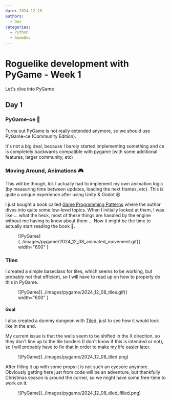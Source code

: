 ```yaml
---
date: 2024-12-15
authors:
  - Dev
categories:
  - Python
  - GameDev
---
```


# Roguelike development with PyGame - Week 1

Let's dive into PyGame

<!-- more -->

## Day 1

### PyGame-ce :crown:

Turns out PyGame is not really extended anymore, so we should use PyGame-ce (Community Edition). 

It's not a big deal, because I barely started implementing something and ce is completely backwards compatible with pygame (with some additional features, larger community, etc)

### Moving Around, Animations :video_game:

This will be though, lol. I actually had to implement my own animation logic (by measuring time between updates, loading the next frames, etc). This is quite a unique experience after using Unity & Godot :laughing:

I just bought a book called [Game Programming Patterns](https://gameprogrammingpatterns.com/) where the author dives into quite some low-level topics. When I initially looked at them, I was like ... what the heck, most of these things are handled by the engine without me having to know about them ... Now it might be the time to actually start reading the book :book:.

<figure markdown="span">
    ![PyGame](../images/pygame/2024_12_08_animated_movement.gif){ width="600" }
</figure>

### Tiles

I created a simple baseclass for tiles, which seems to be working, but probably not that efficient, so I will have to read up on how to properly do this in PyGame.

<figure markdown="span">
    ![PyGame](../images/pygame/2024_12_08_tiles.gif){ width="600" }
</figure>

#### Goal   

I also created a dummy dungeon with [Tiled](https://www.mapeditor.org/), just to see how it would look like in the end.

My current issue is that the walls seem to be shifted in the X direction, so they don't line up to the tile borders (I don't know if this is intended or not), so I will probably have to fix that in order to make my life easier later.

<figure markdown="span">
    ![PyGame](../images/pygame/2024_12_08_tiled.png)
</figure>

After filling it up with some props it is not such an eyesore anymore. Obviously getting here just from code will be an adventure, but thankfully Christmas season is around the corner, so we might have some free-time to work on it.

<figure markdown="span">
    ![PyGame](../images/pygame/2024_12_08_tiled_filled.png)
</figure>
